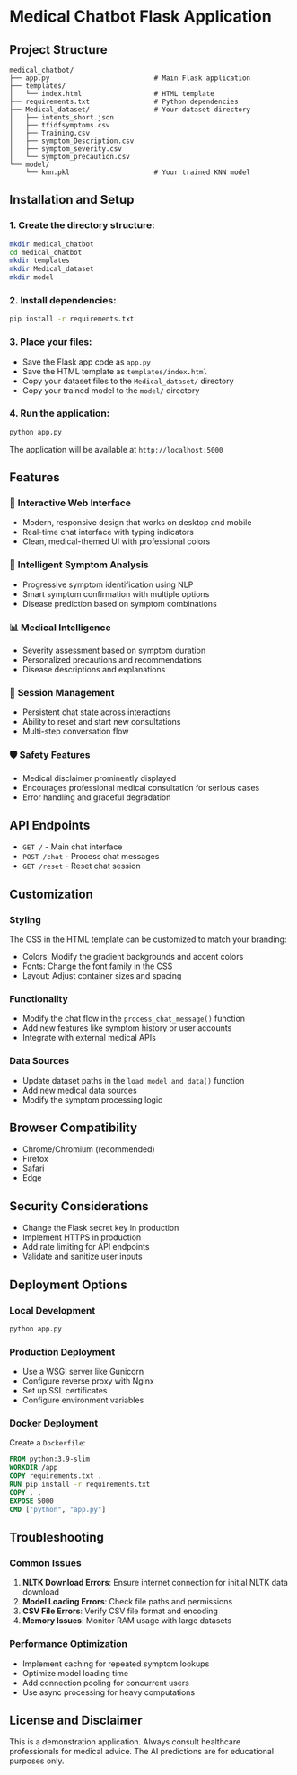 # Medical Chatbot Flask Application

## Project Structure

```
medical_chatbot/
├── app.py                          # Main Flask application
├── templates/
│   └── index.html                  # HTML template
├── requirements.txt                # Python dependencies
├── Medical_dataset/                # Your dataset directory
│   ├── intents_short.json
│   ├── tfidfsymptoms.csv
│   ├── Training.csv
│   ├── symptom_Description.csv
│   ├── symptom_severity.csv
│   └── symptom_precaution.csv
└── model/
    └── knn.pkl                     # Your trained KNN model
```

## Installation and Setup

### 1. Create the directory structure:
```bash
mkdir medical_chatbot
cd medical_chatbot
mkdir templates
mkdir Medical_dataset
mkdir model
```

### 2. Install dependencies:
```bash
pip install -r requirements.txt
```

### 3. Place your files:
- Save the Flask app code as `app.py`
- Save the HTML template as `templates/index.html`
- Copy your dataset files to the `Medical_dataset/` directory
- Copy your trained model to the `model/` directory

### 4. Run the application:
```bash
python app.py
```

The application will be available at `http://localhost:5000`

## Features

### 🎯 **Interactive Web Interface**
- Modern, responsive design that works on desktop and mobile
- Real-time chat interface with typing indicators
- Clean, medical-themed UI with professional colors

### 🤖 **Intelligent Symptom Analysis**
- Progressive symptom identification using NLP
- Smart symptom confirmation with multiple options
- Disease prediction based on symptom combinations

### 📊 **Medical Intelligence**
- Severity assessment based on symptom duration
- Personalized precautions and recommendations
- Disease descriptions and explanations

### 🔄 **Session Management**
- Persistent chat state across interactions
- Ability to reset and start new consultations
- Multi-step conversation flow

### 🛡️ **Safety Features**
- Medical disclaimer prominently displayed
- Encourages professional medical consultation for serious cases
- Error handling and graceful degradation

## API Endpoints

- `GET /` - Main chat interface
- `POST /chat` - Process chat messages
- `GET /reset` - Reset chat session

## Customization

### Styling
The CSS in the HTML template can be customized to match your branding:
- Colors: Modify the gradient backgrounds and accent colors
- Fonts: Change the font family in the CSS
- Layout: Adjust container sizes and spacing

### Functionality
- Modify the chat flow in the `process_chat_message()` function
- Add new features like symptom history or user accounts
- Integrate with external medical APIs

### Data Sources
- Update dataset paths in the `load_model_and_data()` function
- Add new medical data sources
- Modify the symptom processing logic

## Browser Compatibility
- Chrome/Chromium (recommended)
- Firefox
- Safari
- Edge

## Security Considerations
- Change the Flask secret key in production
- Implement HTTPS in production
- Add rate limiting for API endpoints
- Validate and sanitize user inputs

## Deployment Options

### Local Development
```bash
python app.py
```

### Production Deployment
- Use a WSGI server like Gunicorn
- Configure reverse proxy with Nginx
- Set up SSL certificates
- Configure environment variables

### Docker Deployment
Create a `Dockerfile`:
```dockerfile
FROM python:3.9-slim
WORKDIR /app
COPY requirements.txt .
RUN pip install -r requirements.txt
COPY . .
EXPOSE 5000
CMD ["python", "app.py"]
```

## Troubleshooting

### Common Issues
1. **NLTK Download Errors**: Ensure internet connection for initial NLTK data download
2. **Model Loading Errors**: Check file paths and permissions
3. **CSV File Errors**: Verify CSV file format and encoding
4. **Memory Issues**: Monitor RAM usage with large datasets

### Performance Optimization
- Implement caching for repeated symptom lookups
- Optimize model loading time
- Add connection pooling for concurrent users
- Use async processing for heavy computations

## License and Disclaimer
This is a demonstration application. Always consult healthcare professionals for medical advice. The AI predictions are for educational purposes only.